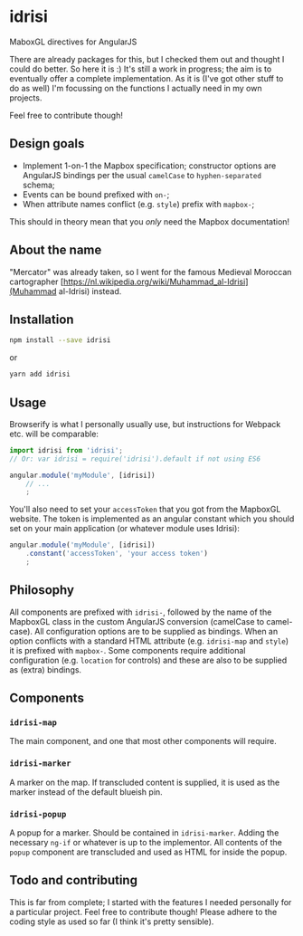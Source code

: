 # idrisi
MaboxGL directives for AngularJS

There are already packages for this, but I checked them out and thought I could
do better. So here it is :) It's still a work in progress; the aim is to
eventually offer a complete implementation. As it is (I've got other stuff to
do as well) I'm focussing on the functions I actually need in my own projects.

Feel free to contribute though!

## Design goals
- Implement 1-on-1 the Mapbox specification; constructor options are AngularJS
  bindings per the usual `camelCase` to `hyphen-separated` schema;
- Events can be bound prefixed with `on-`;
- When attribute names conflict (e.g. `style`) prefix with `mapbox-`;

This should in theory mean that you _only_ need the Mapbox documentation!

## About the name
"Mercator" was already taken, so I went for the famous Medieval Moroccan
cartographer [https://nl.wikipedia.org/wiki/Muhammad_al-Idrisi](Muhammad
al-Idrisi) instead.

## Installation
```sh
npm install --save idrisi
```

or

```sh
yarn add idrisi
```

## Usage
Browserify is what I personally usually use, but instructions for Webpack etc.
will be comparable:

```js
import idrisi from 'idrisi';
// Or: var idrisi = require('idrisi').default if not using ES6

angular.module('myModule', [idrisi])
    // ...
    ;
```

You'll also need to set your `accessToken` that you got from the MapboxGL
website. The token is implemented as an angular constant which you should set
on your main application (or whatever module uses Idrisi):

```js
angular.module('myModule', [idrisi])
    .constant('accessToken', 'your access token')
    ;
```

## Philosophy
All components are prefixed with `idrisi-`, followed by the name of the MapboxGL
class in the custom AngularJS conversion (camelCase to camel-case). All
configuration options are to be supplied as bindings. When an option conflicts
with a standard HTML attribute (e.g. `idrisi-map` and `style`) it is prefixed
with `mapbox-`. Some components require additional configuration (e.g.
`location` for controls) and these are also to be supplied as (extra) bindings.

## Components

### `idrisi-map`
The main component, and one that most other components will require.

### `idrisi-marker`
A marker on the map. If transcluded content is supplied, it is used as the
marker instead of the default blueish pin.

### `idrisi-popup`
A popup for a marker. Should be contained in `idrisi-marker`. Adding the
necessary `ng-if` or whatever is up to the implementor. All contents of the
`popup` component are transcluded and used as HTML for inside the popup.

## Todo and contributing
This is far from complete; I started with the features I needed personally for a
particular project. Feel free to contribute though! Please adhere to the coding
style as used so far (I think it's pretty sensible).

